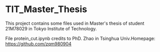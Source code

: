 # TIT_Master_Thesis

This project contains some files used in Master's thesis of student 21M78029 in Tokyo Institute of Technology.

File protein_cut.ipynb credits to PhD. Zhao in Tsinghua Univ.Homepage: https://github.com/zqm980904
